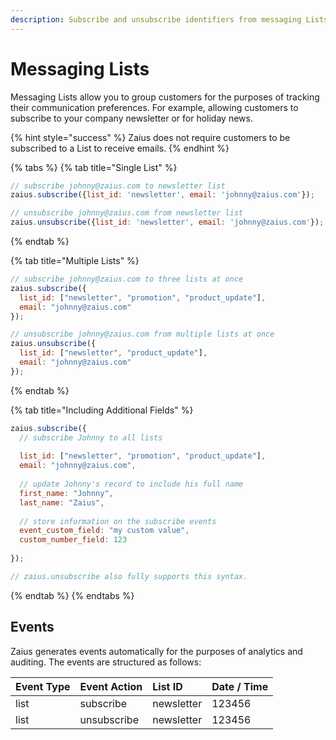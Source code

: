 ```yaml
---
description: Subscribe and unsubscribe identifiers from messaging Lists.
---
```


# Messaging Lists

Messaging Lists allow you to group customers for the purposes of tracking their communication preferences. For example, allowing customers to subscribe to your company newsletter or for holiday news. 

{% hint style="success" %}
Zaius does not require customers to be subscribed to a List to receive emails.
{% endhint %}

{% tabs %}
{% tab title="Single List" %}
```javascript
// subscribe johnny@zaius.com to newsletter list
zaius.subscribe({list_id: 'newsletter', email: 'johnny@zaius.com'});
```

```javascript
// unsubscribe johnny@zaius.com from newsletter list
zaius.unsubscribe({list_id: 'newsletter', email: 'johnny@zaius.com'});
```
{% endtab %}

{% tab title="Multiple Lists" %}
```javascript
// subscribe johnny@zaius.com to three lists at once
zaius.subscribe({
  list_id: ["newsletter", "promotion", "product_update"], 
  email: "johnny@zaius.com"
});
```

```javascript
// unsubscribe johnny@zaius.com from multiple lists at once
zaius.unsubscribe({
  list_id: ["newsletter", "product_update"], 
  email: "johnny@zaius.com"
});
```
{% endtab %}

{% tab title="Including Additional Fields" %}
```javascript
zaius.subscribe({
  // subscribe Johnny to all lists
  
  list_id: ["newsletter", "promotion", "product_update"],
  email: "johnny@zaius.com",
  
  // update Johnny's record to include his full name
  first_name: "Johnny",
  last_name: "Zaius",
  
  // store information on the subscribe events
  event_custom_field: "my custom value",
  custom_number_field: 123
  
});

// zaius.unsubscribe also fully supports this syntax.
```
{% endtab %}
{% endtabs %}

## Events

Zaius generates events automatically for the purposes of analytics and auditing. The events are structured as follows:

| Event Type | Event Action | List ID | Date / Time |
| :--- | :--- | :--- | :--- |
| list | subscribe | newsletter | 123456 |
| list | unsubscribe | newsletter | 123456 |



